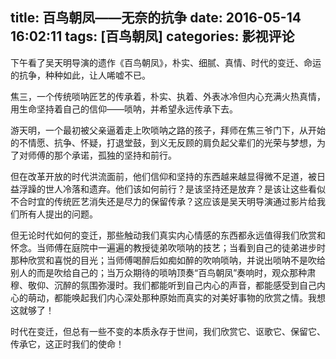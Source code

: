 title: 百鸟朝凤――无奈的抗争
date: 2016-05-14 16:02:11
tags: [百鸟朝凤]
categories: 影视评论
---
下午看了吴天明导演的遗作《百鸟朝凤》，朴实、细腻、真情、时代的变迁、命运的抗争，种种如此，让人唏嘘不已。

焦三，一个传统唢呐匠艺的传承着，朴实、执着、外表冰冷但内心充满火热真情，用生命坚持着自己的信仰――唢呐，并希望永远传承下去。

游天明，一个最初被父亲逼着走上吹唢呐之路的孩子，拜师在焦三爷门下，从开始的不情愿、抗争、怀疑，打退堂鼓，到义无反顾的肩负起父辈们的光荣与梦想，为了对师傅的那个承诺，孤独的坚持和前行。

但在改革开放的时代洪流面前，他们信仰和坚持的东西越来越显得微不足道，被日益浮躁的世人冷落和遗弃。他们该如何前行？是该坚持还是放弃？是该让这些看似不合时宜的传统匠艺消失还是尽力的保留传承？这应该是吴天明导演通过影片给我们所有人提出的问题。

但无论时代如何的变迁，那些触动我们真实内心情感的东西都永远值得我们欣赏和怀念。当师傅在庭院中一遍遍的教授徒弟吹唢呐的技艺；当看到自己的徒弟进步时那种欣赏和喜悦的目光；当师傅喝醉后如痴如醉的吹响唢呐，并说出唢呐不是吹给别人的而是吹给自己的；当万众期待的唢呐顶奏“百鸟朝凤”奏响时，观众那种肃穆、敬仰、沉醉的氛围弥漫时。我们都能听到自己内心的声音，都能感受到自己内心的萌动，都能唤起我们内心深处那种原始而真实的对美好事物的欣赏之情。我想这就够了！

时代在变迁，但总有一些不变的本质永存于世间，我们欣赏它、讴歌它、保留它、传承它，这正时我们的使命！
